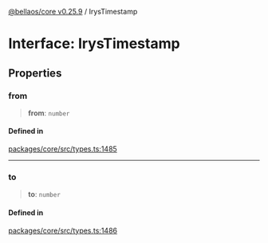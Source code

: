 [@bellaos/core v0.25.9](../index.md) / IrysTimestamp

# Interface: IrysTimestamp

## Properties

### from

> **from**: `number`

#### Defined in

[packages/core/src/types.ts:1485](https://github.com/bellaOS/bella/blob/main/packages/core/src/types.ts#L1485)

***

### to

> **to**: `number`

#### Defined in

[packages/core/src/types.ts:1486](https://github.com/bellaOS/bella/blob/main/packages/core/src/types.ts#L1486)
